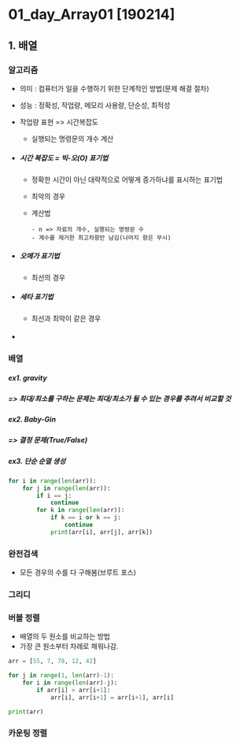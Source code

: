 # 01_day_Array01 [190214]

## 1. 배열

### 알고리즘

* 의미 : 컴퓨터가 일을 수행하기 위한 단계적인 방법(문제 해결 절차)

* 성능 : 정확성, 작업량, 메모리 사용량, 단순성, 최적성

* 작업량 표현 => 시간복잡도

  * 실행되는 명령문의 개수 계산

* ##### 시간 복잡도 = 빅-오(O) 표기법

  * 정확한 시간이 아닌 대략적으로 어떻게 증가하냐를 표시하는 표기법	

  * 최악의 경우

  * 계산법

    ```
    - n => 자료의 개수, 실행되는 명령문 수
    - 계수를 제거한 최고차항만 남김(나머지 항은 무시)
    ```

* ##### 오메가 표기법 

  - 최선의 경우

* ##### 세타 표기법

  - 최선과 최악이 같은 경우

* #### 

### 배열

##### ex1. gravity 

##### 	=> 최대/최소를 구하는 문제는 최대/최소가 될 수 있는 경우를 추려서 비교할 것 

##### ex2. Baby-Gin

##### 	=> 결정 문제(True/False)

##### ex3. 단순 순열 생성

```python
for i in range(len(arr)):
    for j in range(len(arr)):
        if i == j: 
            continue
        for k in range(len(arr)):
            if k == i or k == j:
                continue
            print(arr[i], arr[j], arr[k])
```



### 완전검색

* 모든 경우의 수를 다 구해봄(브루트 포스)



### 그리디



### 버블 정렬

* 배열의 두 원소를 비교하는 방법 
* 가장 큰 원소부터 차례로 채워나감.

```python
arr = [55, 7, 78, 12, 42]

for j in range(1, len(arr)-1):
    for i in range(len(arr)-j):
        if arr[i] > arr[i+1]:
            arr[i], arr[i+1] = arr[i+1], arr[i]

print(arr)
```



### 카운팅 정렬





